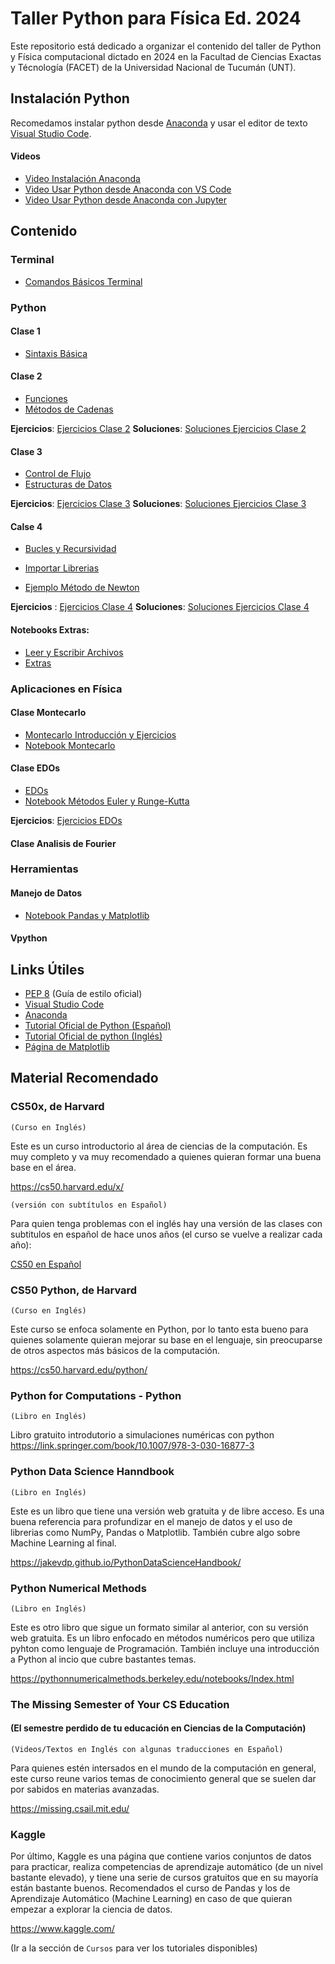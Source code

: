 # Taller Python para Física Ed. 2024

Este repositorio está dedicado a organizar el contenido del taller de Python y Física computacional dictado en 2024 en la Facultad de Ciencias Exactas y Técnología (FACET) de la Universidad Nacional de Tucumán (UNT).

## Instalación Python

Recomedamos instalar python desde [Anaconda](https://www.anaconda.com/download/success) y usar el editor de texto [Visual Studio Code](https://code.visualstudio.com/).

#### Videos

* [Video Instalación Anaconda](https://youtu.be/BE-vKz91Rlw)
* [Video Usar Python desde Anaconda con VS Code](https://youtu.be/d7tYjrlDRgo)
* [Video Usar Python desde Anaconda con Jupyter](https://youtu.be/hyhflI6e8c0) 



## Contenido

### Terminal

* [Comandos Básicos Terminal](markdown/00-terminal.md)

### Python

#### Clase 1
* [Sintaxis Básica](notebooks/00-sintaxis-basica.ipynb)

#### Clase 2
* [Funciones](notebooks/01-funciones.ipynb)
* [Métodos de Cadenas](notebooks/02-metodos-de-cadenas.ipynb)

**Ejercicios**: [Ejercicios Clase 2](ejercicios/clase-02/ejercicios-clase-02.ipynb)
**Soluciones**: [Soluciones Ejercicios Clase 2](ejercicios/clase-02/soluciones-ejercicios-clase-02.ipynb)

#### Clase 3
* [Control de Flujo](notebooks/03-control-de-flujo.ipynb)
* [Estructuras de Datos](notebooks/04-estructuras-de-datos.ipynb)

**Ejercicios**: [Ejercicios Clase 3](ejercicios/clase-03/ejercicios-clase-03.ipynb)
**Soluciones**: [Soluciones Ejercicios Clase 3](ejercicios/clase-03/soluciones-ejercicios-clase-03.ipynb)
#### Calse 4

* [Bucles y Recursividad](notebooks/05-bucles-y-recursividad.ipynb)
* [Importar Librerias](notebooks/07-importar-librerias.ipynb)

* [Ejemplo Método de Newton](scripts/newton.py)

**Ejercicios** : [Ejercicios Clase 4](ejercicios/clase-04/ejercicios-clase-04.ipynb)
**Soluciones**: [Soluciones Ejercicios Clase 4](ejercicios/clase-04/ejercicios-clase-04-solucion.ipynb)

#### Notebooks Extras:
* [Leer y Escribir Archivos](notebooks/06-leer-y-escribir-archivos.ipynb)
* [Extras](notebooks/08-extras.ipynb)

### Aplicaciones en Física

#### Clase Montecarlo

* [Montecarlo Introducción y Ejercicios](clases/Montecarlo/tutorial_montecarlo_v2.pdf)
* [Notebook Montecarlo](clases/Montecarlo/notebook_montecarlo.ipynb)


#### Clase EDOs

* [EDOs](clases/EDOs/EDOs.pdf)
* [Notebook Métodos Euler y Runge-Kutta](clases/EDOs/Notebook-Euler-RungeKutta.ipynb)

**Ejercicios**: [Ejercicios EDOs](ejercicios/Ejercicios-EDOs/ejercicios-EDOs.ipynb)


#### Clase Analisis de Fourier


### Herramientas

#### Manejo de Datos

* [Notebook Pandas y Matplotlib](notebooks/notebook_pandas_matplotlib.ipynb)

#### Vpython


## Links Útiles

* [PEP 8](https://peps.python.org/pep-0008/) (Guía de estilo oficial)
* [Visual Studio Code](https://code.visualstudio.com/)
* [Anaconda](https://www.anaconda.com/)
* [Tutorial Oficial de Python (Español)](https://python-docs-es.readthedocs.io/es/3.12/tutorial/index.html)
* [Tutorial Oficial de python (Inglés)](https://docs.python.org/3/tutorial/index.html)
* [Página de Matplotlib](https://matplotlib.org/)
## Material Recomendado


### CS50x, de Harvard 

`(Curso en Inglés)`

Este es un curso introductorio al área de ciencias de la computación. Es muy completo y va muy recomendado a quienes quieran formar una buena base en el área. 

https://cs50.harvard.edu/x/

`(versión con subtítulos en Español)`

Para quien tenga problemas con el inglés hay una versión de las clases con subtitulos en español de hace unos años (el curso se vuelve a realizar cada año):


[CS50 en Español](https://youtube.com/playlist?list=PLhQjrBD2T382v3ivzfqV_XtNMhREadjAr&si=4brhHDacB0GJa8jt)

### CS50 Python, de Harvard
`(Curso en Inglés)`

Este curso se enfoca solamente en Python, por lo tanto esta bueno para quienes solamente quieran mejorar su base en el lenguaje, sin preocuparse de otros aspectos más básicos de la computación.

https://cs50.harvard.edu/python/


### Python for Computations - Python
`(Libro en Inglés)`

Libro gratuito introdutorio a simulaciones numéricas con python https://link.springer.com/book/10.1007/978-3-030-16877-3


### Python Data Science Hanndbook
`(Libro en Inglés)`

Este es un libro que tiene una versión web gratuita y de libre acceso. Es una buena referencia para profundizar en el manejo de datos y el uso de librerias como NumPy, Pandas o Matplotlib. También cubre algo sobre Machine Learning al final.


https://jakevdp.github.io/PythonDataScienceHandbook/ 

### Python Numerical Methods
`(Libro en Inglés)`

Este es otro libro que sigue un formato similar al anterior, con su versión web gratuita. Es un libro enfocado en métodos numéricos pero que utiliza pyhton como lenguaje de Programación. También incluye una introducción a Python al incio que cubre bastantes temas.

https://pythonnumericalmethods.berkeley.edu/notebooks/Index.html 


### The Missing Semester of Your CS Education
#### (El semestre perdido de tu educación en Ciencias de la Computación)
`(Videos/Textos en Inglés con algunas traducciones en Español)`

Para quienes estén intersados en el mundo de la computación en general, este curso reune varios temas de conocimiento general que se suelen dar por sabidos en materias avanzadas. 

https://missing.csail.mit.edu/ 

### Kaggle

Por último, Kaggle es una página que contiene varios conjuntos de datos para practicar, realiza competencias de aprendizaje automático (de un nivel bastante elevado), y tiene una serie de cursos gratuitos que en su mayoría están bastante buenos. Recomendados el curso de Pandas y los de  Aprendizaje Automático (Machine Learning) en caso de que quieran empezar a explorar la ciencia de datos.

https://www.kaggle.com/ 

(Ir a la sección de `Cursos` para ver los tutoriales disponibles)